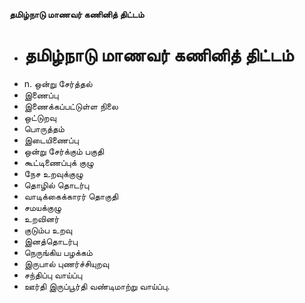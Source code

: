 **தமிழ்நாடு மாணவர் கணினித் திட்டம்**
- # தமிழ்நாடு மாணவர் கணினித் திட்டம்
- n. ஒன்று சேர்த்தல்
- இணைப்பு
- இணைக்கப்பட்டுள்ள நிலை
- ஒட்டுறவு
- பொருத்தம்
- இடையிணைப்பு
- ஒன்று சேர்க்கும் பகுதி
- கூட்டிணைப்புக் குழு
- நேச உறவுக்குழு
- தொழில் தொடர்பு
- வாடிக்கைக்காரர் தொகுதி
- சமயக்குழு
- உறவினர்
- குடும்ப உறவு
- இனத்தொடர்பு
- நெருங்கிய பழக்கம்
- இருபால் புணர்ச்சியுறவு
- சந்திப்பு வாய்ப்பு
- ஊர்தி இருப்பூர்தி வண்டிமாற்று வாய்ப்பு.

